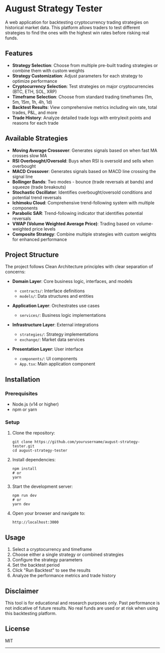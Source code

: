 # August Strategy Tester

A web application for backtesting cryptocurrency trading strategies on historical market data. This platform allows traders to test different strategies to find the ones with the highest win rates before risking real funds.

## Features

- **Strategy Selection**: Choose from multiple pre-built trading strategies or combine them with custom weights
- **Strategy Customization**: Adjust parameters for each strategy to optimize performance
- **Cryptocurrency Selection**: Test strategies on major cryptocurrencies (BTC, ETH, SOL, XRP)
- **Timeframe Selection**: Choose from standard trading timeframes (1m, 5m, 15m, 1h, 4h, 1d)
- **Backtest Results**: View comprehensive metrics including win rate, total trades, P&L, and more
- **Trade History**: Analyze detailed trade logs with entry/exit points and reasons for each trade

## Available Strategies

- **Moving Average Crossover**: Generates signals based on when fast MA crosses slow MA
- **RSI Overbought/Oversold**: Buys when RSI is oversold and sells when overbought
- **MACD Crossover**: Generates signals based on MACD line crossing the signal line
- **Bollinger Bands**: Two modes - bounce (trade reversals at bands) and squeeze (trade breakouts)
- **Stochastic Oscillator**: Identifies overbought/oversold conditions and potential trend reversals
- **Ichimoku Cloud**: Comprehensive trend-following system with multiple components
- **Parabolic SAR**: Trend-following indicator that identifies potential reversals
- **VWAP (Volume Weighted Average Price)**: Trading based on volume-weighted price levels
- **Composite Strategy**: Combine multiple strategies with custom weights for enhanced performance

## Project Structure

The project follows Clean Architecture principles with clear separation of concerns:

- **Domain Layer**: Core business logic, interfaces, and models
  - `contracts/`: Interface definitions
  - `models/`: Data structures and entities
  
- **Application Layer**: Orchestrates use cases
  - `services/`: Business logic implementations
  
- **Infrastructure Layer**: External integrations
  - `strategies/`: Strategy implementations
  - `exchange/`: Market data services
  
- **Presentation Layer**: User interface
  - `components/`: UI components
  - `App.tsx`: Main application component

## Installation

### Prerequisites

- Node.js (v14 or higher)
- npm or yarn

### Setup

1. Clone the repository:
   ```
   git clone https://github.com/yourusername/august-strategy-tester.git
   cd august-strategy-tester
   ```

2. Install dependencies:
   ```
   npm install
   # or
   yarn
   ```

3. Start the development server:
   ```
   npm run dev
   # or
   yarn dev
   ```

4. Open your browser and navigate to:
   ```
   http://localhost:3000
   ```

## Usage

1. Select a cryptocurrency and timeframe
2. Choose either a single strategy or combined strategies
3. Configure the strategy parameters
4. Set the backtest period
5. Click "Run Backtest" to see the results
6. Analyze the performance metrics and trade history

## Disclaimer

This tool is for educational and research purposes only. Past performance is not indicative of future results. No real funds are used or at risk when using this backtesting platform.

## License

MIT

---
